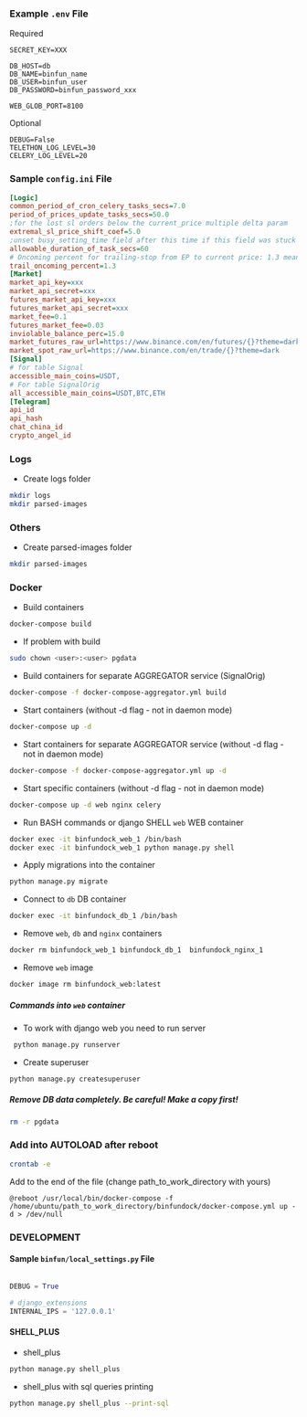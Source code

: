 ### Example `.env` File
Required
```dotenv
SECRET_KEY=XXX

DB_HOST=db
DB_NAME=binfun_name
DB_USER=binfun_user
DB_PASSWORD=binfun_password_xxx

WEB_GLOB_PORT=8100
```
Optional
```dotenv
DEBUG=False
TELETHON_LOG_LEVEL=30
CELERY_LOG_LEVEL=20
```

### Sample `config.ini` File

```ini
[Logic]
common_period_of_cron_celery_tasks_secs=7.0
period_of_prices_update_tasks_secs=50.0
;for the lost sl orders below the current_price multiple delta param
extremal_sl_price_shift_coef=5.0
;unset busy_setting_time field after this time if this field was stuck
allowable_duration_of_task_secs=60
# Oncoming percent for trailing-stop from EP to current price: 1.3 means 76.92%
trail_oncoming_percent=1.3
[Market]
market_api_key=xxx
market_api_secret=xxx
futures_market_api_key=xxx
futures_market_api_secret=xxx
market_fee=0.1
futures_market_fee=0.03
inviolable_balance_perc=15.0
market_futures_raw_url=https://www.binance.com/en/futures/{}?theme=dark
market_spot_raw_url=https://www.binance.com/en/trade/{}?theme=dark
[Signal]
# for table Signal
accessible_main_coins=USDT,
# For table SignalOrig
all_accessible_main_coins=USDT,BTC,ETH
[Telegram]
api_id
api_hash
chat_china_id
crypto_angel_id
```

### Logs

- Create logs folder
```bash
mkdir logs
mkdir parsed-images
```

### Others

- Create parsed-images folder
```bash
mkdir parsed-images
```

### Docker 

- Build containers
```bash
docker-compose build
```
- If problem with build
```bash
sudo chown <user>:<user> pgdata
```

- Build containers for separate AGGREGATOR service (SignalOrig)
```bash
docker-compose -f docker-compose-aggregator.yml build
```

- Start containers (without -d flag - not in daemon mode)
```bash
docker-compose up -d
```

- Start containers for separate AGGREGATOR service (without -d flag - not in daemon mode)
```bash
docker-compose -f docker-compose-aggregator.yml up -d
```

- Start specific containers (without -d flag - not in daemon mode)
```bash
docker-compose up -d web nginx celery
```

- Run BASH commands or django SHELL `web` WEB container
```bash
docker exec -it binfundock_web_1 /bin/bash
docker exec -it binfundock_web_1 python manage.py shell
```

- Apply migrations into the container
```bash
python manage.py migrate
```

- Connect to `db` DB container
```bash
docker exec -it binfundock_db_1 /bin/bash
```

- Remove `web`, `db` and `nginx` containers
```bash
docker rm binfundock_web_1 binfundock_db_1  binfundock_nginx_1
```

- Remove `web` image
```bash
docker image rm binfundock_web:latest
```


##### Commands into `web` container

- To work with django web you need to run server 
```bash
 python manage.py runserver
```

- Create superuser
```bash
python manage.py createsuperuser
```

##### Remove DB data completely. Be careful! Make a copy first! 
```bash
rm -r pgdata
```

### Add into AUTOLOAD after reboot
```bash
crontab -e
```
Add to the end of the file (change path_to_work_directory with yours)
```
@reboot /usr/local/bin/docker-compose -f /home/ubuntu/path_to_work_directory/binfundock/docker-compose.yml up -d > /dev/null
```


### DEVELOPMENT
#### Sample `binfun/local_settings.py` File

```python

DEBUG = True

# django_extensions
INTERNAL_IPS = '127.0.0.1'

```
#### SHELL_PLUS

- shell_plus
```bash
python manage.py shell_plus
```

- shell_plus with sql queries printing
```bash
python manage.py shell_plus --print-sql
```
